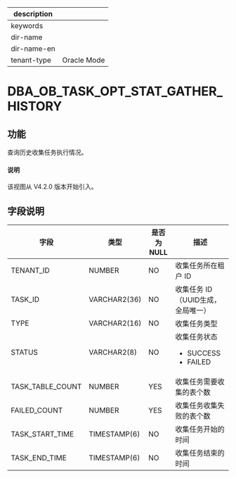 |description||
|---|---|
|keywords||
|dir-name||
|dir-name-en||
|tenant-type|Oracle Mode|

# DBA_OB_TASK_OPT_STAT_GATHER_HISTORY

## 功能

查询历史收集任务执行情况。

<main id="notice" type='explain'>
  <h4>说明</h4>
  <p>该视图从 V4.2.0 版本开始引入。</p>
</main>

## 字段说明

| **字段** | **类型** | **是否为 NULL** | **描述** |
| --- | --- | --- | --- |
| TENANT_ID | NUMBER | NO | 收集任务所在租户 ID |
| TASK_ID | VARCHAR2(36) | NO | 收集任务 ID（UUID生成，全局唯一） |
| TYPE | VARCHAR2(16) | NO | 收集任务类型 |
| STATUS | VARCHAR2(8) | NO | 收集任务状态<ul><li>SUCCESS   </li><li>FAILED  </li></ul>|
| TASK_TABLE_COUNT | NUMBER | YES | 收集任务需要收集的表个数 |
| FAILED_COUNT | NUMBER | YES | 收集任务收集失败的表个数 |
| TASK_START_TIME | TIMESTAMP(6) | NO | 收集任务开始的时间 |
| TASK_END_TIME | TIMESTAMP(6) | NO | 收集任务结束的时间 |
